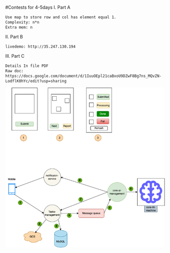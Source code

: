 #Contests for 4-5days
I. Part A 

    Use map to store row and col has element equal 1.
    Complexity: n*n
    Extra mem: n

II. Part B

    livedemo: http://35.247.130.194

III. Part C 
    
    Details In file PDF
    Raw doc: https://docs.google.com/document/d/1IuuOEpl21caBxoU9DZwF8Bg7ns_MQvZN-LodflK0hYc/edit?usp=sharing

![alt text](https://github.com/hongminhcbg/weekend-contest-smv/blob/main/images/img_1.png?raw=true)